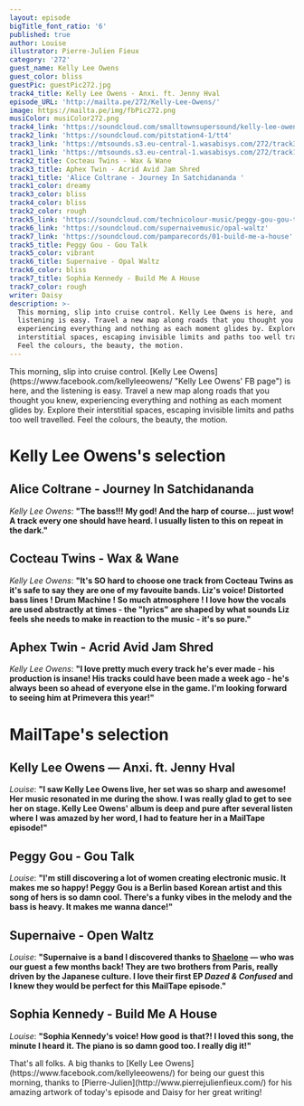 ```yaml
---
layout: episode
bigTitle_font_ratio: '6'
published: true
author: Louise
illustrator: Pierre-Julien Fieux
category: '272'
guest_name: Kelly Lee Owens
guest_color: bliss
guestPic: guestPic272.jpg
track4_title: Kelly Lee Owens - Anxi. ft. Jenny Hval
episode_URL: 'http://mailta.pe/272/Kelly-Lee-Owens/'
image: https://mailta.pe/img/fbPic272.png
musiColor: musiColor272.png
track4_link: 'https://soundcloud.com/smalltownsupersound/kelly-lee-owens-anxi-ft-jenny-hval'
track2_link: 'https://soundcloud.com/pitstation4-1/tt4'
track3_link: 'https://mtsounds.s3.eu-central-1.wasabisys.com/272/track3.mp3'
track1_link: 'https://mtsounds.s3.eu-central-1.wasabisys.com/272/track1.mp3'
track2_title: Cocteau Twins - Wax & Wane
track3_title: Aphex Twin - Acrid Avid Jam Shred
track1_title: 'Alice Coltrane - Journey In Satchidananda '
track1_color: dreamy
track3_color: bliss
track4_color: bliss
track2_color: rough
track5_link: 'https://soundcloud.com/technicolour-music/peggy-gou-gou-talk'
track6_link: 'https://soundcloud.com/supernaivemusic/opal-waltz'
track7_link: 'https://soundcloud.com/pamparecords/01-build-me-a-house'
track5_title: Peggy Gou - Gou Talk
track5_color: vibrant
track6_title: Supernaive - Opal Waltz
track6_color: bliss
track7_title: Sophia Kennedy - Build Me A House
track7_color: rough
writer: Daisy
description: >-
  This morning, slip into cruise control. Kelly Lee Owens is here, and the
  listening is easy. Travel a new map along roads that you thought you knew,
  experiencing everything and nothing as each moment glides by. Explore their
  interstitial spaces, escaping invisible limits and paths too well travelled.
  Feel the colours, the beauty, the motion.
---
```

<p id="introduction">This morning, slip into cruise control. [Kelly Lee Owens](https://www.facebook.com/kellyleeowens/ "Kelly Lee Owens' FB page") is here, and the listening is easy. Travel a new map along roads that you thought you knew, experiencing everything and nothing as each moment glides by. Explore their interstitial spaces, escaping invisible limits and paths too well travelled. Feel the colours, the beauty, the motion.</p>

# Kelly Lee Owens's selection

## Alice Coltrane - Journey In Satchidananda
_Kelly Lee Owens_: **"**The bass!!! My god! And the harp of course... just wow! A track every one should have heard. I usually listen to this on repeat in the dark.**"**

## Cocteau Twins - Wax & Wane 
_Kelly Lee Owens_: **"**It's SO hard to choose one track from Cocteau Twins as it's safe to say they are one of my favouite bands. Liz's voice! Distorted bass lines ! Drum Machine ! So much atmosphere !
I love how the vocals are used abstractly at times - the "lyrics" are shaped by what sounds Liz feels she needs to make in reaction to the music - it's so pure.**"**

## Aphex Twin - Acrid Avid Jam Shred 
_Kelly Lee Owens_: **"**I love pretty much every track he's ever made - his production is insane! His tracks could have been made a week ago - he's always been so ahead of everyone else in the game. I'm looking forward to seeing him at Primevera this year!**"**

# MailTape's selection

## Kelly Lee Owens — Anxi. ft. Jenny Hval
_Louise_: **"**I saw Kelly Lee Owens live, her set was so sharp and awesome! Her music resonated in me during the show. I was really glad to get to see her on stage. Kelly Lee Owens' album is deep and pure after several listen where I was amazed by her word, I had to feature her in a MailTape episode!**"**

## Peggy Gou - Gou Talk
_Louise_: **"**I'm still discovering a lot of women creating electronic music. It makes me so happy! Peggy Gou is a Berlin based Korean artist and this song of hers is so damn cool. There's a funky vibes in the melody and the bass is heavy. It makes me wanna dance!**"**

## Supernaive - Open Waltz
_Louise_: **"**Supernaive is a band I discovered thanks to [Shaelone](https://www.mailta.pe/232/shaelone/ "Shaelone's MailTape episode") — who was our guest a few months back! They are two brothers from Paris, really driven by the Japanese culture. I love their first EP _Dazed & Confused_ and I knew they would be perfect for this MailTape episode.**"**

## Sophia Kennedy - Build Me A House
_Louise_: **"**Sophia Kennedy's voice! How good is that?! I loved this song, the minute I heard it. The piano is so damn good too. I really dig it!**"**

<p id="outroduction">That's all folks. A big thanks to [Kelly Lee Owens](https://www.facebook.com/kellyleeowens/) for being our guest this morning, thanks to [Pierre-Julien](http://www.pierrejulienfieux.com/) for his amazing artwork of today's episode and Daisy for her great writing!</p>

